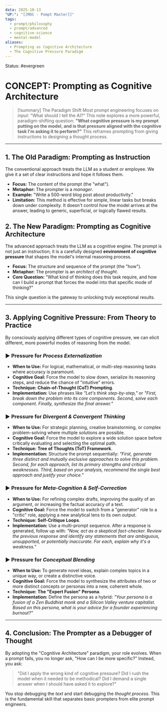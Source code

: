 ```yaml
---
data: 2025-10-13
"UP:": "[[MOC - Pompt Master]]"
tags:
  - prompt/philosophy
  - prompt/advanced
  - cognitive-science
  - mental-model
aliases:
  - Prompting as Cognitive Architecture
  - The Cognitive Pressure Paradigm
---
```

Status: #evergreen

# CONCEPT: Prompting as Cognitive Architecture

> [!summary] The Paradigm Shift
> Most prompt engineering focuses on *input*: "What should I tell the AI?" This note explores a more powerful, paradigm-shifting question: **"What cognitive pressure is my prompt putting on the model, and is that pressure aligned with the cognitive task I'm asking it to perform?"** This reframes prompting from giving instructions to designing a thought process.

---

## 1. The Old Paradigm: Prompting as Instruction

The conventional approach treats the LLM as a student or employee. We give it a set of clear instructions and hope it follows them.

- **Focus:** The content of the prompt (the "what").
- **Metaphor:** The prompter is a *manager*.
- **Example:** "Write a 500-word blog post about productivity."
- **Limitation:** This method is effective for simple, linear tasks but breaks down under complexity. It doesn't control *how* the model arrives at the answer, leading to generic, superficial, or logically flawed results.

## 2. The New Paradigm: Prompting as Cognitive Architecture

The advanced approach treats the LLM as a cognitive engine. The prompt is not just an instruction; it is a carefully designed **environment of cognitive pressure** that shapes the model's internal reasoning process.

- **Focus:** The structure and sequence of the prompt (the "how").
- **Metaphor:** The prompter is an *architect of thought*.
- **Core Question:** "What kind of thinking does this task require, and how can I build a prompt that forces the model into that specific mode of thinking?"

This single question is the gateway to unlocking truly exceptional results.

---

## 3. Applying Cognitive Pressure: From Theory to Practice

By consciously applying different types of cognitive pressure, we can elicit different, more powerful modes of reasoning from the model.

### ► Pressure for *Process Externalization*
- **When to Use:** For logical, mathematical, or multi-step reasoning tasks where accuracy is paramount.
- **Cognitive Goal:** Force the model to slow down, serialize its reasoning steps, and reduce the chance of "intuitive" errors.
- **Technique:** **Chain-of-Thought (CoT) Prompting**.
- **Implementation:** Use phrases like *"Let's think step-by-step,"* or *"First, break down the problem into its core components. Second, solve each component. Finally, synthesize the final answer."*

### ► Pressure for *Divergent & Convergent Thinking*
- **When to Use:** For strategic planning, creative brainstorming, or complex problem-solving where multiple solutions are possible.
- **Cognitive Goal:** Force the model to explore a wide solution space before critically evaluating and selecting the optimal path.
- **Technique:** **Tree of Thoughts (ToT) Framework**.
- **Implementation:** Structure the prompt sequentially: *"First, generate three distinct and mutually exclusive approaches to solve this problem. Second, for each approach, list its primary strengths and critical weaknesses. Third, based on your analysis, recommend the single best approach and justify your choice."*

### ► Pressure for *Meta-Cognition & Self-Correction*
- **When to Use:** For refining complex drafts, improving the quality of an argument, or increasing the factual accuracy of a text.
- **Cognitive Goal:** Force the model to switch from a "generator" role to a "critic" role, applying a new analytical lens to its own output.
- **Technique:** **Self-Critique Loops**.
- **Implementation:** Use a multi-prompt sequence. After a response is generated, follow up with: *"Now, act as a skeptical fact-checker. Review the previous response and identify any statements that are ambiguous, unsupported, or potentially inaccurate. For each, explain why it's a weakness."*

### ► Pressure for *Conceptual Blending*
- **When to Use:** To generate novel ideas, explain complex topics in a unique way, or create a distinctive voice.
- **Cognitive Goal:** Force the model to synthesize the attributes of two or more distinct concepts or personas into a new, coherent whole.
- **Technique:** **The "Expert Fusion" Persona**.
- **Implementation:** Define the persona as a hybrid: *"Your persona is a fusion of a Zen Buddhist monk and a Silicon Valley venture capitalist. Based on this persona, what is your advice for a founder experiencing burnout?"*

---

## 4. Conclusion: The Prompter as a Debugger of Thought

By adopting the "Cognitive Architecture" paradigm, your role evolves. When a prompt fails, you no longer ask, "How can I be more specific?" Instead, you ask:

> "Did I apply the wrong kind of cognitive pressure? Did I rush the model when it needed to be methodical? Did I demand a single answer when I should have asked it to explore?"

You stop debugging the *text* and start debugging the *thought process*. This is the fundamental skill that separates basic prompters from elite prompt engineers.
